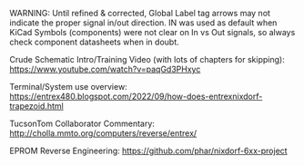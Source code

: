 WARNING:  Until refined & corrected, Global Label tag arrows may not indicate the 
proper signal in/out direction.
IN was used as default when KiCad Symbols (components) were not clear on 
In vs Out signals, so always check component datasheets when in doubt.

Crude Schematic Intro/Training Video (with lots of chapters for skipping):
https://www.youtube.com/watch?v=paqGd3PHxyc

Terminal/System use overview:
https://entrex480.blogspot.com/2022/09/how-does-entrexnixdorf-trapezoid.html

TucsonTom Collaborator Commentary:
http://cholla.mmto.org/computers/reverse/entrex/

EPROM Reverse Engineering:
https://github.com/phar/nixdorf-6xx-project
